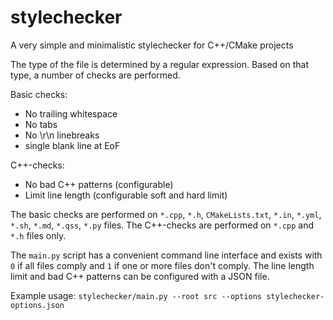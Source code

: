 # stylechecker
A very simple and minimalistic stylechecker for C++/CMake projects

The type of the file is determined by a regular expression.
Based on that type, a number of checks are performed.

Basic checks:
 - No trailing whitespace
 - No tabs
 - No \r\n linebreaks
 - single blank line at EoF

C++-checks:
 - No bad C++ patterns (configurable)
 - Limit line length (configurable soft and hard limit)

The basic checks are performed on `*.cpp`, `*.h`, `CMakeLists.txt`, `*.in`, `*.yml`, `*.sh`, `*.md`, `*.qss`, `*.py` files.
The C++-checks are performed on `*.cpp` and `*.h` files only.

The `main.py` script has a convenient command line interface and exists with `0` if all files comply and `1` if one or more files don't comply.
The line length limit and bad C++ patterns can be configured with a JSON file.


Example usage: `stylechecker/main.py --root src --options stylechecker-options.json`
